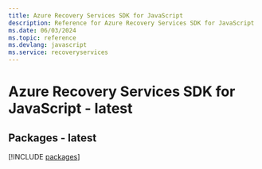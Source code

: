 ```yaml
---
title: Azure Recovery Services SDK for JavaScript
description: Reference for Azure Recovery Services SDK for JavaScript
ms.date: 06/03/2024
ms.topic: reference
ms.devlang: javascript
ms.service: recoveryservices
---
```

# Azure Recovery Services SDK for JavaScript - latest
## Packages - latest
[!INCLUDE [packages](recovery-services-index.md)]